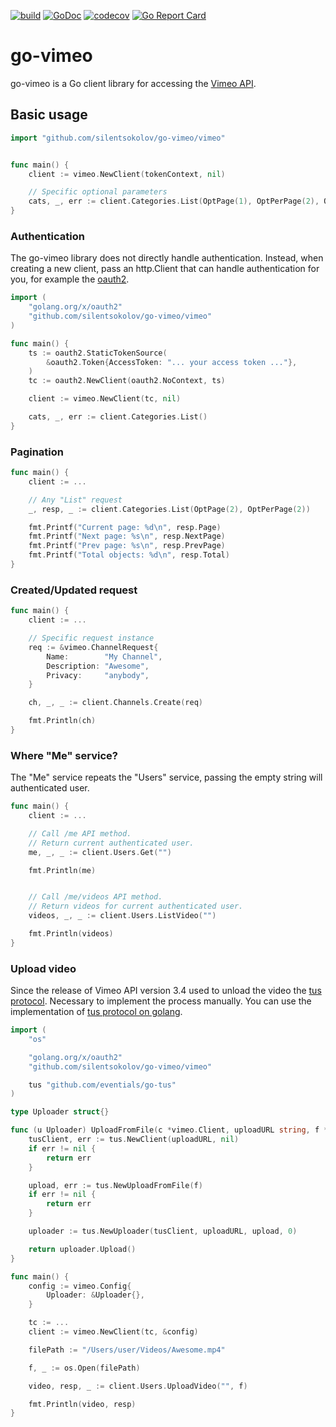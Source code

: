 [![build](https://github.com/silentsokolov/go-vimeo/actions/workflows/build.yaml/badge.svg)](https://github.com/silentsokolov/go-vimeo/actions/workflows/build.yaml)
[![GoDoc](https://godoc.org/github.com/silentsokolov/go-vimeo?status.svg)](https://godoc.org/github.com/silentsokolov/go-vimeo/vimeo) [![codecov](https://codecov.io/gh/silentsokolov/go-vimeo/branch/master/graph/badge.svg)](https://codecov.io/gh/silentsokolov/go-vimeo)
[![Go Report Card](https://goreportcard.com/badge/github.com/silentsokolov/go-vimeo)](https://goreportcard.com/report/github.com/silentsokolov/go-vimeo)

# go-vimeo

go-vimeo is a Go client library for accessing the [Vimeo API](https://developer.vimeo.com/api).

## Basic usage ##

```go
import "github.com/silentsokolov/go-vimeo/vimeo"


func main() {
	client := vimeo.NewClient(tokenContext, nil)

	// Specific optional parameters
	cats, _, err := client.Categories.List(OptPage(1), OptPerPage(2), OptFields([]string{"name"}))
}
```

### Authentication ###

The go-vimeo library does not directly handle authentication. Instead, when creating a new client, pass an http.Client that can handle authentication for you, for example the [oauth2](https://github.com/golang/oauth2).

```go
import (
	"golang.org/x/oauth2"
	"github.com/silentsokolov/go-vimeo/vimeo"
)

func main() {
	ts := oauth2.StaticTokenSource(
		&oauth2.Token{AccessToken: "... your access token ..."},
	)
	tc := oauth2.NewClient(oauth2.NoContext, ts)

	client := vimeo.NewClient(tc, nil)

	cats, _, err := client.Categories.List()
}
```


### Pagination ###

```go
func main() {
	client := ...

	// Any "List" request
	_, resp, _ := client.Categories.List(OptPage(2), OptPerPage(2))

	fmt.Printf("Current page: %d\n", resp.Page)
	fmt.Printf("Next page: %s\n", resp.NextPage)
	fmt.Printf("Prev page: %s\n", resp.PrevPage)
	fmt.Printf("Total objects: %d\n", resp.Total)
}
```


### Created/Updated request ###

```go
func main() {
	client := ...

	// Specific request instance
	req := &vimeo.ChannelRequest{
		Name:        "My Channel",
		Description: "Awesome",
		Privacy:     "anybody",
	}

	ch, _, _ := client.Channels.Create(req)

	fmt.Println(ch)
}
```


### Where "Me" service? ###

The "Me" service repeats the "Users" service, passing the empty string will authenticated user.

```go
func main() {
	client := ...

	// Call /me API method.
	// Return current authenticated user.
	me, _, _ := client.Users.Get("")

	fmt.Println(me)


	// Call /me/videos API method.
	// Return videos for current authenticated user.
	videos, _, _ := client.Users.ListVideo("")

	fmt.Println(videos)
}
```

### Upload video ###

Since the release of Vimeo API version 3.4 used to unload the video the [tus protocol](https://tus.io/). Necessary to implement the process manually. You can use the implementation of [tus protocol on golang](https://github.com/eventials/go-tus).

```go
import (
	"os"

	"golang.org/x/oauth2"
	"github.com/silentsokolov/go-vimeo/vimeo"

	tus "github.com/eventials/go-tus"
)

type Uploader struct{}

func (u Uploader) UploadFromFile(c *vimeo.Client, uploadURL string, f *os.File) error {
	tusClient, err := tus.NewClient(uploadURL, nil)
	if err != nil {
		return err
	}

	upload, err := tus.NewUploadFromFile(f)
	if err != nil {
		return err
	}

	uploader := tus.NewUploader(tusClient, uploadURL, upload, 0)

	return uploader.Upload()
}

func main() {
	config := vimeo.Config{
		Uploader: &Uploader{},
	}

	tc := ...
	client := vimeo.NewClient(tc, &config)

	filePath := "/Users/user/Videos/Awesome.mp4"

	f, _ := os.Open(filePath)

	video, resp, _ := client.Users.UploadVideo("", f)

	fmt.Println(video, resp)
}
```
